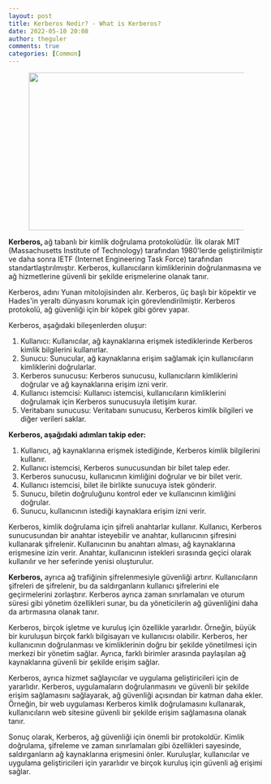 ```yaml
---
layout: post
title: Kerberos Nedir? - What is Kerberos?
date: 2022-05-10 20:08
author: theguler
comments: true
categories: [Common]
---
```

<!-- wp:image {"id":3054,"width":496,"height":310,"sizeSlug":"large","linkDestination":"none"} -->
<figure class="wp-block-image size-large is-resized"><img src="https://theguler.wordpress.com/wp-content/uploads/2022/05/kerberos.png?w=574" alt="" class="wp-image-3054" width="496" height="310" /></figure>
<!-- /wp:image -->

<!-- wp:paragraph -->
<p><strong>Kerberos, </strong>ağ tabanlı bir kimlik doğrulama protokolüdür. İlk olarak MIT (Massachusetts Institute of Technology) tarafından 1980'lerde geliştirilmiştir ve daha sonra IETF (Internet Engineering Task Force) tarafından standartlaştırılmıştır. Kerberos, kullanıcıların kimliklerinin doğrulanmasına ve ağ hizmetlerine güvenli bir şekilde erişmelerine olanak tanır.</p>
<!-- /wp:paragraph -->

<!-- wp:paragraph -->
<p>Kerberos, adını Yunan mitolojisinden alır. Kerberos, üç başlı bir köpektir ve Hades'in yeraltı dünyasını korumak için görevlendirilmiştir. Kerberos protokolü, ağ güvenliği için bir köpek gibi görev yapar.</p>
<!-- /wp:paragraph -->

<!-- wp:paragraph -->
<p>Kerberos, aşağıdaki bileşenlerden oluşur:</p>
<!-- /wp:paragraph -->

<!-- wp:list {"ordered":true} -->
<ol><!-- wp:list-item -->
<li>Kullanıcı: Kullanıcılar, ağ kaynaklarına erişmek istediklerinde Kerberos kimlik bilgilerini kullanırlar.</li>
<!-- /wp:list-item -->

<!-- wp:list-item -->
<li>Sunucu: Sunucular, ağ kaynaklarına erişim sağlamak için kullanıcıların kimliklerini doğrularlar.</li>
<!-- /wp:list-item -->

<!-- wp:list-item -->
<li>Kerberos sunucusu: Kerberos sunucusu, kullanıcıların kimliklerini doğrular ve ağ kaynaklarına erişim izni verir.</li>
<!-- /wp:list-item -->

<!-- wp:list-item -->
<li>Kullanıcı istemcisi: Kullanıcı istemcisi, kullanıcıların kimliklerini doğrulamak için Kerberos sunucusuyla iletişim kurar.</li>
<!-- /wp:list-item -->

<!-- wp:list-item -->
<li>Veritabanı sunucusu: Veritabanı sunucusu, Kerberos kimlik bilgileri ve diğer verileri saklar.</li>
<!-- /wp:list-item --></ol>
<!-- /wp:list -->

<!-- wp:paragraph -->
<p><strong>Kerberos, aşağıdaki adımları takip eder:</strong></p>
<!-- /wp:paragraph -->

<!-- wp:list {"ordered":true} -->
<ol><!-- wp:list-item -->
<li>Kullanıcı, ağ kaynaklarına erişmek istediğinde, Kerberos kimlik bilgilerini kullanır.</li>
<!-- /wp:list-item -->

<!-- wp:list-item -->
<li>Kullanıcı istemcisi, Kerberos sunucusundan bir bilet talep eder.</li>
<!-- /wp:list-item -->

<!-- wp:list-item -->
<li>Kerberos sunucusu, kullanıcının kimliğini doğrular ve bir bilet verir.</li>
<!-- /wp:list-item -->

<!-- wp:list-item -->
<li>Kullanıcı istemcisi, bilet ile birlikte sunucuya istek gönderir.</li>
<!-- /wp:list-item -->

<!-- wp:list-item -->
<li>Sunucu, biletin doğruluğunu kontrol eder ve kullanıcının kimliğini doğrular.</li>
<!-- /wp:list-item -->

<!-- wp:list-item -->
<li>Sunucu, kullanıcının istediği kaynaklara erişim izni verir.</li>
<!-- /wp:list-item --></ol>
<!-- /wp:list -->

<!-- wp:paragraph -->
<p>Kerberos, kimlik doğrulama için şifreli anahtarlar kullanır. Kullanıcı, Kerberos sunucusundan bir anahtar isteyebilir ve anahtar, kullanıcının şifresini kullanarak şifrelenir. Kullanıcının bu anahtarı alması, ağ kaynaklarına erişmesine izin verir. Anahtar, kullanıcının istekleri sırasında geçici olarak kullanılır ve her seferinde yenisi oluşturulur.</p>
<!-- /wp:paragraph -->

<!-- wp:paragraph -->
<p><strong>Kerberos,</strong> ayrıca ağ trafiğinin şifrelenmesiyle güvenliği artırır. Kullanıcıların şifreleri de şifrelenir, bu da saldırganların kullanıcı şifrelerini ele geçirmelerini zorlaştırır. Kerberos ayrıca zaman sınırlamaları ve oturum süresi gibi yönetim özellikleri sunar, bu da yöneticilerin ağ güvenliğini daha da artırmasına olanak tanır.</p>
<!-- /wp:paragraph -->

<!-- wp:paragraph -->
<p>Kerberos, birçok işletme ve kuruluş için özellikle yararlıdır. Örneğin, büyük bir kuruluşun birçok farklı bilgisayarı ve kullanıcısı olabilir. Kerberos, her kullanıcının doğrulanması ve kimliklerinin doğru bir şekilde yönetilmesi için merkezi bir yönetim sağlar. Ayrıca, farklı birimler arasında paylaşılan ağ kaynaklarına güvenli bir şekilde erişim sağlar.</p>
<!-- /wp:paragraph -->

<!-- wp:paragraph -->
<p>Kerberos, ayrıca hizmet sağlayıcılar ve uygulama geliştiricileri için de yararlıdır. Kerberos, uygulamaların doğrulanmasını ve güvenli bir şekilde erişim sağlamasını sağlayarak, ağ güvenliği açısından bir katman daha ekler. Örneğin, bir web uygulaması Kerberos kimlik doğrulamasını kullanarak, kullanıcıların web sitesine güvenli bir şekilde erişim sağlamasına olanak tanır.</p>
<!-- /wp:paragraph -->

<!-- wp:paragraph -->
<p>Sonuç olarak, Kerberos, ağ güvenliği için önemli bir protokoldür. Kimlik doğrulama, şifreleme ve zaman sınırlamaları gibi özellikleri sayesinde, saldırganların ağ kaynaklarına erişmesini önler. Kuruluşlar, kullanıcılar ve uygulama geliştiricileri için yararlıdır ve birçok kuruluş için güvenli ağ erişimi sağlar.</p>
<!-- /wp:paragraph -->
